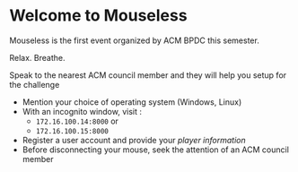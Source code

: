 # Welcome to Mouseless

Mouseless is the first event organized by ACM BPDC this semester.

Relax. Breathe.

Speak to the nearest ACM council member and they will help you setup for the challenge

*   Mention your choice of operating system (Windows, Linux)
*   With an incognito window, visit :
    *   `172.16.100.14:8000` or
    *   `172.16.100.15:8000`
*   Register a user account and provide your *player information*
*   Before disconnecting your mouse, seek the attention of an ACM council member

